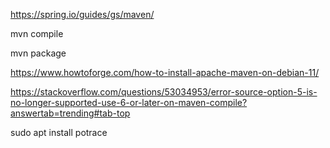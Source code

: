 https://spring.io/guides/gs/maven/

mvn compile

mvn package

https://www.howtoforge.com/how-to-install-apache-maven-on-debian-11/


https://stackoverflow.com/questions/53034953/error-source-option-5-is-no-longer-supported-use-6-or-later-on-maven-compile?answertab=trending#tab-top

sudo apt install potrace
